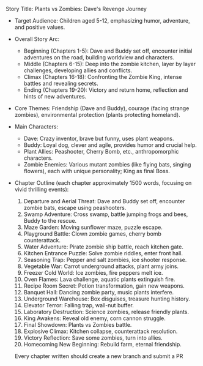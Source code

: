 Story Title: Plants vs Zombies: Dave's Revenge Journey
- Target Audience: Children aged 5-12, emphasizing humor, adventure, and positive values.
- Overall Story Arc:
    - Beginning (Chapters 1-5): Dave and Buddy set off, encounter initial adventures on the road, building worldview and characters.
    - Middle (Chapters 6-15): Deep into the zombie kitchen, layer by layer challenges, developing allies and conflicts.
    - Climax (Chapters 16-18): Confronting the Zombie King, intense battles and revealing secrets.
    - Ending (Chapters 19-20): Victory and return home, reflection and hints of new adventures.
- Core Themes: Friendship (Dave and Buddy), courage (facing strange zombies), environmental protection (plants protecting homeland).
- Main Characters:
    - Dave: Crazy inventor, brave but funny, uses plant weapons.
    - Buddy: Loyal dog, clever and agile, provides humor and crucial help.
    - Plant Allies: Peashooter, Cherry Bomb, etc., anthropomorphic characters.
    - Zombie Enemies: Various mutant zombies (like flying bats, singing flowers), each with unique personality; King as final Boss.
- Chapter Outline (each chapter approximately 1500 words, focusing on vivid thrilling events):
    1. Departure and Aerial Threat: Dave and Buddy set off, encounter zombie bats, escape using peashooters.
    2. Swamp Adventure: Cross swamp, battle jumping frogs and bees, Buddy to the rescue.
    3. Maze Garden: Moving sunflower maze, puzzle escape.
    4. Playground Battle: Clown zombie games, cherry bomb counterattack.
    5. Water Adventure: Pirate zombie ship battle, reach kitchen gate.
    6. Kitchen Entrance Puzzle: Solve zombie riddles, enter front hall.
    7. Seasoning Trap: Pepper and salt zombies, ice shooter response.
    8. Vegetable War: Carrot underground attacks, plant army joins.
    9. Freezer Cold World: Ice zombies, fire peppers melt ice.
    10. Oven Flames: Lava challenge, aquatic plants extinguish fire.
    11. Recipe Room Secret: Potion transformation, gain new weapons.
    12. Banquet Hall: Dancing zombie party, music plants interfere.
    13. Underground Warehouse: Box disguises, treasure hunting history.
    14. Elevator Terror: Falling trap, wall-nut buffer.
    15. Laboratory Destruction: Science zombies, release friendly plants.
    16. King Awakens: Reveal old enemy, corn cannon struggle.
    17. Final Showdown: Plants vs Zombies battle.
    18. Explosive Climax: Kitchen collapse, counterattack resolution.
    19. Victory Reflection: Save some zombies, turn into allies.
    20. Homecoming New Beginning: Rebuild farm, eternal friendship.


    Every chapter written should create a new branch and submit a PR